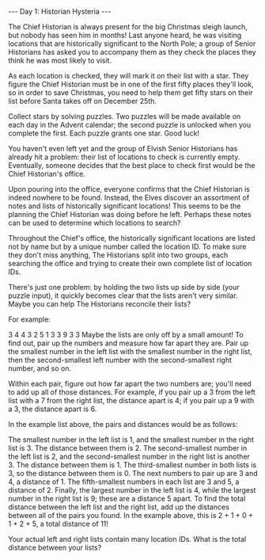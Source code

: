 --- Day 1: Historian Hysteria ---

The Chief Historian is always present for the big Christmas sleigh launch, but
nobody has seen him in months! Last anyone heard, he was visiting locations that
are historically significant to the North Pole; a group of Senior Historians has
asked you to accompany them as they check the places they think he was most
likely to visit.

As each location is checked, they will mark it on their list with a star. They
figure the Chief Historian must be in one of the first fifty places they'll
look, so in order to save Christmas, you need to help them get fifty stars on
their list before Santa takes off on December 25th.

Collect stars by solving puzzles. Two puzzles will be made available on each day
in the Advent calendar; the second puzzle is unlocked when you complete the
first. Each puzzle grants one star. Good luck!

You haven't even left yet and the group of Elvish Senior Historians has already
hit a problem: their list of locations to check is currently empty. Eventually,
someone decides that the best place to check first would be the Chief
Historian's office.

Upon pouring into the office, everyone confirms that the Chief Historian is
indeed nowhere to be found. Instead, the Elves discover an assortment of notes
and lists of historically significant locations! This seems to be the planning
the Chief Historian was doing before he left. Perhaps these notes can be used to
determine which locations to search?

Throughout the Chief's office, the historically significant locations are listed
not by name but by a unique number called the location ID. To make sure they
don't miss anything, The Historians split into two groups, each searching the
office and trying to create their own complete list of location IDs.

There's just one problem: by holding the two lists up side by side (your puzzle
input), it quickly becomes clear that the lists aren't very similar. Maybe you
can help The Historians reconcile their lists?

For example:

3 4 4 3 2 5 1 3 3 9 3 3 Maybe the lists are only off by a small amount! To find
out, pair up the numbers and measure how far apart they are. Pair up the
smallest number in the left list with the smallest number in the right list,
then the second-smallest left number with the second-smallest right number, and
so on.

Within each pair, figure out how far apart the two numbers are; you'll need to
add up all of those distances. For example, if you pair up a 3 from the left
list with a 7 from the right list, the distance apart is 4; if you pair up a 9
with a 3, the distance apart is 6.

In the example list above, the pairs and distances would be as follows:

The smallest number in the left list is 1, and the smallest number in the right
list is 3. The distance between them is 2. The second-smallest number in the
left list is 2, and the second-smallest number in the right list is another 3.
The distance between them is 1. The third-smallest number in both lists is 3, so
the distance between them is 0. The next numbers to pair up are 3 and 4, a
distance of 1. The fifth-smallest numbers in each list are 3 and 5, a distance
of 2. Finally, the largest number in the left list is 4, while the largest
number in the right list is 9; these are a distance 5 apart. To find the total
distance between the left list and the right list, add up the distances between
all of the pairs you found. In the example above, this is 2 + 1 + 0 + 1 + 2 + 5,
a total distance of 11!

Your actual left and right lists contain many location IDs. What is the total
distance between your lists?
